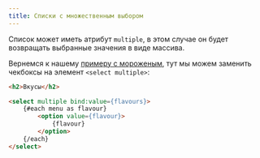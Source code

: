 ```yaml
---
title: Списки с множественным выбором
---
```


Список может иметь атрибут `multiple`, в этом случае он будет возвращать выбранные значения в виде массива.

Вернемся к нашему [примеру с мороженым](tutorial/group-inputs), тут мы можем заменить чекбоксы на элемент `<select multiple>`:

```html
<h2>Вкусы</h2>

<select multiple bind:value={flavours}>
	{#each menu as flavour}
		<option value={flavour}>
			{flavour}
		</option>
	{/each}
</select>
```